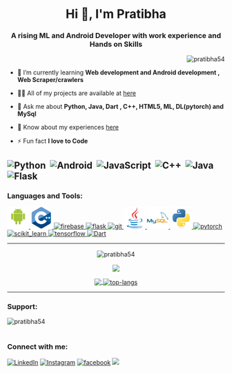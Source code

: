 <h1 align="center">Hi 👋, I'm Pratibha</h1>
<h3 align="center">A rising ML and Android Developer with work experience and Hands on Skills </h3>

<p align="right"> <img src="https://komarev.com/ghpvc/?username=pratibha54&label=Profile%20views&color=0e75b6&style=flat" alt="pratibha54" /> </p>

<!-- <p align="left"> <a href="https://github.com/ryo-ma/github-profile-trophy"><img src="https://github-profile-trophy.vercel.app/?username=ashish2000l" alt="ashish2000l" /></a> </p> -->
- 🌱 I’m currently learning **Web development and Android development , Web Scraper/crawlers**

- 👨‍💻 All of my projects are available at <a href='https://github.com/pratibha54'>here</a>

- 💬 Ask me about **Python, Java, Dart , C++, HTML5, ML, DL(pytorch) and MySql**

- 📄 Know about my experiences [here](https://drive.google.com/file/d/1IYtfFJbgEepHof7I7OecR5gcALMjjb9W/view?usp=sharing)

- ⚡ Fun fact **I love to Code**

![Python](https://img.shields.io/badge/Python-Intermediate-58E05F?logo=python&style=flat&logoColor=white)&nbsp;
![Android](https://img.shields.io/badge/Android-Advance-58E05F?style=flat&logo=android&logoColor=white)&nbsp;
![JavaScript](https://img.shields.io/badge/JavaScript-Intermediate-58E05F?style=flat&logo=JavaScript&logoColor=A8B9CC)&nbsp;
![C++](https://img.shields.io/badge/C++-Advance-58E05F?style=flat&logo=C%2B%2B&logoColor=white)&nbsp;
![Java](https://img.shields.io/badge/Java-Intermediate-58E05F?style=flat&logo=Java&logoColor=FFA518)&nbsp;
![Flask](https://img.shields.io/badge/Flask-Intermediate-58E05F?style=flat&logo=flask&logoColor=white)&nbsp;
------
<h3 align="left">Languages and Tools:</h3>
<p align="left"> <a href="https://developer.android.com" target="_blank"> <img src="https://raw.githubusercontent.com/devicons/devicon/master/icons/android/android-original-wordmark.svg" alt="android" width="50" height="50"/> <a href="https://www.w3schools.com/cpp/" target="_blank"> <img src="https://raw.githubusercontent.com/devicons/devicon/master/icons/cplusplus/cplusplus-original.svg" alt="cplusplus" width="50" height="50"/> </a> <a href="https://firebase.google.com/" target="_blank"> <img src="https://www.vectorlogo.zone/logos/firebase/firebase-icon.svg" alt="firebase" width="50" height="50"/> </a> <a href="https://flask.palletsprojects.com/" target="_blank"> <img src="https://www.vectorlogo.zone/logos/pocoo_flask/pocoo_flask-icon.svg" alt="flask" width="50" height="50"/> </a> <a href="https://git-scm.com/" target="_blank"> <img src="https://www.vectorlogo.zone/logos/git-scm/git-scm-icon.svg" alt="git" width="50" height="50"/> </a>  <a href="https://www.java.com" target="_blank"> <img src="https://raw.githubusercontent.com/devicons/devicon/master/icons/java/java-original.svg" alt="java" width="50" height="50"/> </a> <a href="https://www.mysql.com/" target="_blank"> <img src="https://raw.githubusercontent.com/devicons/devicon/master/icons/mysql/mysql-original-wordmark.svg" alt="mysql" width="50" height="50"/> </a> <a href="https://www.python.org" target="_blank"> <img src="https://raw.githubusercontent.com/devicons/devicon/master/icons/python/python-original.svg" alt="python" width="50" height="50"/> </a> <a href="https://pytorch.org/" target="_blank"> <img src="https://www.vectorlogo.zone/logos/pytorch/pytorch-icon.svg" alt="pytorch" width="50" height="50"/> </a> <a href="https://scikit-learn.org/" target="_blank"> <img src="https://upload.wikimedia.org/wikipedia/commons/0/05/Scikit_learn_logo_small.svg" alt="scikit_learn" width="50" height="50"/> </a> <a href="https://www.tensorflow.org" target="_blank"> <img src="https://www.vectorlogo.zone/logos/tensorflow/tensorflow-icon.svg" alt="tensorflow" width="50" height="50"/> </a>  <a href="https://dart.dev/" target="_blank"> <img src="https://www.vectorlogo.zone/logos/dartlang/dartlang-icon.svg" alt="Dart" width="50" height="50"/> </a> </p>

---

<p align='center'><img align="center" src="https://github-readme-streak-stats.herokuapp.com/?user=pratibha54&theme=dracula&border_radius=10" alt="pratibha54" /></p>

<p align='center'><img align='center' src="https://github-profile-trophy.vercel.app/?username=pratibha54&theme=juicyfresh&no-bg=true" /></p>

<p align='center'>
<a href="https://github.com/pratibha54">
  <img align="center" src="https://github-readme-stats.vercel.app/api?username=pratibha54&show_icons=true&hide=stars&count_private=true&include_all_commits=true&border_radius=10&show_owner=true&bg_color=30,e96443,904e95&title_color=fff&text_color=fff" />
</a>
<a href="https://github.com/pratibha54">
<img align='center' src="https://github-readme-stats.vercel.app/api/top-langs/?username=pratibha54&layout=compact&langs_count=8&bg_color=30,e96443,904e95&title_color=fff&text_color=fff&count_private=true" alt="top-langs" />  
</a>
</p>

---

<!-- <p><img align="left" src="https://github-readme-stats.vercel.app/api/top-langs?username=ashish2000l&show_icons=true&locale=en&layout=compact" alt="ashish2000l" /></p> -->

<!-- <p>&nbsp;<img align="center" src="https://github-readme-stats.vercel.app/api?username=ashish2000l&show_icons=true&locale=en" alt="ashish2000l" /></p> -->


<h3 align="left">Support:</h3>
<p><a href="https://www.buymeacoffee.com/pratibha54"> <img align="left" src="https://cdn.buymeacoffee.com/buttons/v2/default-yellow.png" height="50" width="210" alt="pratibha54" /></a></p><br><br>

<h3 align="left">Connect with me:</h3>
<p align="left">
 <a href="https://www.linkedin.com/in/pratibha2003/"><img src="https://img.shields.io/badge/-LinkedIn-7289DA?style=flat&logo=linkedin&logoColor=white" alt="LinkedIn"></a>
  <a href="https://www.instagram.com/provita3416/"><img src="https://img.shields.io/badge/-Instagram-7289DA?style=flat&logo=Instagram&logoColor=white" alt="Instagram"></a>
<!--  <a href=""><img src="https://img.shields.io/badge/LinkedIn--_.svg?style=social&logo=linkedin" alt="LinkedIn"></a> -->
<!--   <a href="https://dev.to/ashish2000l"><img src="https://img.shields.io/badge/dev.to--_.svg?style=social&logo=dev.to" alt="Dev.to"></a> -->
  <a href="https://www.facebook.com/pratibha.pratibha.75033149"><img src="https://img.shields.io/badge/-facebook-7289DA?style=flat&logo=facebook&logoColor=white" alt="facebook"></a>
  <a href="mailto:pk7420712@gmail.com"><img src="https://img.shields.io/badge/-Email-D14836?style=flat&logo=Gmail&logoColor=white"/></a>
</p>


<!-- <br><br><br><br><br><br><br><br><br><br><br><br> -->





<!--### Hi there 👋
 <a href="https://github.com/Asish2000L">
  <img align="center" src="https://github-readme-stats.vercel.app/api?username=Ashish2000L&show_icons=true&hide=stars&count_private=true&include_all_commits=true&border_radius=20&show_owner=true&bg_color=30,e96443,904e95&title_color=fff&text_color=fff" />
</a>
<a href="https://github.com/anuraghazra/convoychat">
  <img align="center" src="https://github-readme-stats-eight-theta.vercel.app/api/top-langs/?username=Ashish2000L&layout=compact&langs_count=8&theme=algolia" />
</a>

<!-- <img src='https://github.com/Ashish2000L/linear_programing/blob/master/.travis.yml/badge.svg'> -->



<!-- <img height="180em" src="https://github-readme-stats-eight-theta.vercel.app/api/top-langs/?username=Ashish2000L&layout=compact&langs_count=8&theme=algolia"/> -->
<!-- <img src="https://github-profile-trophy.vercel.app/?username=Ashish2000L&theme=juicyfresh&no-bg=true" /> -->
<!-- <a href="https://github.com/Asish2000L"> -->
<!--   <img align="center" src="https://github-readme-stats.vercel.app/api/pin/?username=Ashish2000L&repo=github-readme-stats" /> </a>-->

<!-- <a href="https://github.com/anuraghazra/convoychat"> -->
<!--   <img align="center" src="https://github-readme-stats.vercel.app/api/pin/?username=anuraghazra&repo=convoychat" /> </a>-->

<!-- <br> -->

<!-- <img src='https://visitor-badge.glitch.me/badge?page_id=Ashish2000L.visitor-badge' alt='visitor_badge'> -->


<!--
**Ashish2000L/Ashish2000L** is a ✨ _special_ ✨ repository because its `README.md` (this file) appears on your GitHub profile.
<img align="center" src="https://github-readme-streak-stats.herokuapp.com/?user=Ashish2000L&theme=dracula">
[![Top Langs](https://github-readme-stats.vercel.app/api/top-langs/?username=Ashish2000L)](https://github.com/Ashish2000L)
Here are some ideas to get you started:
[![willianrod's wakatime stats](https://github-readme-stats.vercel.app/api/wakatime?username=Ashish2000L)](https://github.com/Ashish2000L/sentiment_analysis)
[![Top Langs](https://github-readme-stats.vercel.app/api/top-langs/?username=Ashish2000L&layout=compact&count_private=true)](https://github.com/Ashish2000L)
<img height="180em" src="https://github-readme-stats-eight-theta.vercel.app/api/top-langs/?username=Ashish2000L&layout=compact&langs_count=8&theme=algolia"/>
<img align="center" src="https://github-profile-trophy.vercel.app/?username=Ashish2000L&theme=onedark&hide=follower,stars">

